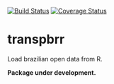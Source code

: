 [![Build Status](https://travis-ci.org/stats4good/transpbrr.svg?branch=master)](https://travis-ci.org/stats4good/transpbrr)
[![Coverage Status](https://img.shields.io/codecov/c/github/stats4good/transpbrr/master.svg)](https://codecov.io/github/stats4good/transpbrr?branch=master)

# transpbrr

Load brazilian open data from R.

**Package under development.**
